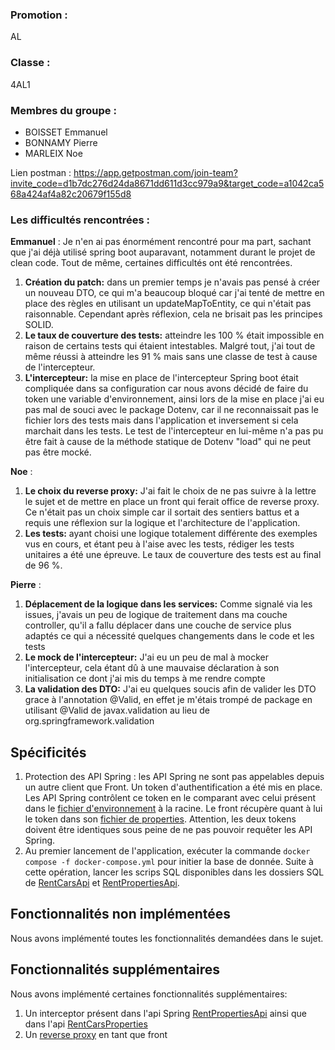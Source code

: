 ### Promotion :
AL
### Classe :
4AL1

### Membres du groupe :
* BOISSET Emmanuel
* BONNAMY Pierre
* MARLEIX Noe

Lien postman :
https://app.getpostman.com/join-team?invite_code=d1b7dc276d24da8671dd611d3cc979a9&target_code=a1042ca568a424af4a82c20679f155d8

### Les difficultés rencontrées :

**Emmanuel** : Je n'en ai pas énormément rencontré pour ma part, sachant que j'ai déjà utilisé spring boot auparavant, notamment durant le projet de clean code. Tout de même, certaines difficultés ont été rencontrées.
  1. **Création du patch:** dans un premier temps je n'avais pas pensé à créer un nouveau DTO, ce qui m'a beaucoup bloqué car j'ai tenté de mettre en place des règles en utilisant un updateMapToEntity, ce qui n'était pas raisonnable. Cependant après réflexion, cela ne brisait pas les principes SOLID.
  2. **Le taux de couverture des tests:** atteindre les 100 % était impossible en raison de certains tests qui étaient intestables. Malgré tout, j'ai tout de même réussi à atteindre les 91 % mais sans une classe de test à cause de l'intercepteur.
  3. **L'intercepteur:** la mise en place de l'intercepteur Spring boot était compliquée dans sa configuration car nous avons décidé de faire du token une variable d'environnement, ainsi lors de la mise en place j'ai eu pas mal de souci avec le package Dotenv, car il ne reconnaissait pas le fichier lors des tests mais dans l'application et inversement si cela marchait dans les tests. Le test de l'intercepteur en lui-même n'a pas pu être fait à cause de la méthode statique de Dotenv "load" qui ne peut pas être mocké.

**Noe** : 
1. **Le choix du reverse proxy:** J'ai fait le choix de ne pas suivre à la lettre le sujet et de mettre en place un front qui ferait office de reverse proxy. Ce n'était pas un choix simple car il sortait des sentiers battus et a requis une réflexion sur la logique et l'architecture de l'application.
2. **Les tests:** ayant choisi une logique totalement différente des exemples vus en cours, et étant peu à l'aise avec les tests, rédiger les tests unitaires a été une épreuve. Le taux de couverture des tests est au final de 96 %.

**Pierre** :
1. **Déplacement de la logique dans les services:** Comme signalé via les issues, j'avais un peu de logique de traitement dans ma couche controller, qu'il a fallu déplacer dans une couche de service plus adaptés ce qui a nécessité quelques changements dans le code et les tests
2. **Le mock de l'intercepteur:** J'ai eu un peu de mal à mocker l'intercepteur, cela étant dû à une mauvaise déclaration à son initialisation ce dont j'ai mis du temps à me rendre compte
3. **La validation des DTO:** J'ai eu quelques soucis afin de valider les DTO grace à l'annotation @Valid, en effet je m'étais trompé de package en utilisant @Valid de javax.validation au lieu de org.springframework.validation
## Spécificités
1. Protection des API Spring : les API Spring ne sont pas appelables depuis un autre client que Front. Un token d'authentification a été mis en place. Les API Spring contrôlent ce token en le comparant avec celui présent dans le [fichier d'environnement](.env) à la racine. Le front récupère quant à lui le token dans son [fichier de properties](RentFrontAPI/src/main/resources/config.properties). Attention, les deux tokens doivent être identiques sous peine de ne pas pouvoir requêter les API Spring.
2. Au premier lancement de l'application, exécuter la commande `docker compose -f docker-compose.yml` pour initier la base de donnée. Suite à cette opération, lancer les scrips SQL disponibles dans les dossiers SQL de [RentCarsApi](RentCarsAPI/src/main/resources/sql/rental_car.sql) et [RentPropertiesApi](RentPropertiesAPI/src/main/resources/sql).

## Fonctionnalités non implémentées
Nous avons implémenté toutes les fonctionnalités demandées dans le sujet.
## Fonctionnalités supplémentaires


Nous avons implémenté certaines fonctionnalités supplémentaires:
1. Un interceptor présent dans l'api Spring [RentPropertiesApi](RentPropertiesAPI/src/main/java/fr/rent/application/interceptor) ainsi que dans l'api [RentCarsProperties](RentCarsAPI/src/main/java/fr/esgi/rent/interceptor/AuthInterceptor.java)
2. Un [reverse proxy](RentFrontAPI/src/main/java/fr/esgi/api) en tant que front